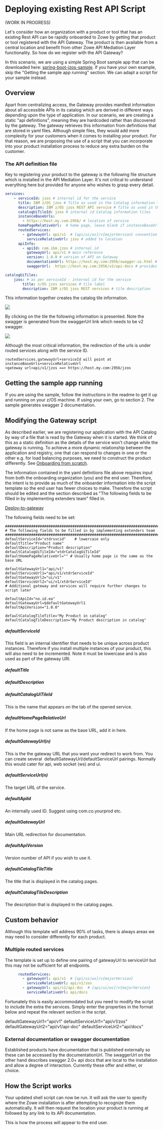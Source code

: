 # Deploying existing Rest API Script

(WORK IN PROGRESS)

Let's consider how an organization with a product or tool that has an existing Rest API can be rapidly onboarded to Zowe by getting that product or tool registered with the API Gateway. The product is then available from a central location and benefit from other Zowe API Mediation Layer functionality. So how do we register with the API Gateway?

In this scenario, we are using a simple Spring Boot sample app that can be downloaded here: [spring-boot-jzos-sample](https://github.com/zowe/spring-boot-jzos-sample). If you have your own example, skip the "Getting the sample app running" section. We can adapt a script for your sample instead.

## Overview
Apart from centralizing access, the Gateway provides manifest information about all accessible APIs in its catalog which are derived in different ways depending upon the type of application. In our scenario, we are creating a static "api definitions", meaning they are hardcoded rather than discovered by the gateway. The gateway retrieves this information from definitions that are stored in yaml files. Although simple files, they would add more complexity for your customers when it comes to installing your product. For that reason, we are proposing the use of a script that you can incorporate into your product installation process to reduce any extra burden on the customer.

### The API definition file

Key to registering your product to the gateway is the following file structure which is installed in the API Mediation Layer. It's not critical to understand everything here but provided for anyone who wishes to grasp every detail.

```yaml
services:
    - serviceId: jzos # internal id for the service
      title: IBM z/OS jzos # Title as used in the Catalog information tiles
      description: IBM z/OS jzos REST API service # Title as used in the Catalog information tiles
      catalogUiTileId: jzos # internal id Catalog information tiles
      instanceBaseUrls:
        - https://host.my.com:2956/ # location of service
      homePageRelativeUrl:  # home page, leave blank if instanceBaseUrls is the same
      routedServices:
        - gatewayUrl: api/v1  # [api/ui/ws]/v{majorVersion} convention
          serviceRelativeUrl: jzos # added to location
      apiInfo:
        - apiId: com.ibm.jzos # internal id
          gatewayUrl: api/v1 # main reference
          version: 1.0.0 # version of API on Gateway
          documentationUrl: https://host.my.com:2956/swagger-ui.html # Applies if no swagger ui
          swaggerUrl:  https://host.my.com:2956/v2/api-docs # provides a link and generates swagger info

catalogUiTiles:
    jzos: # as per serviceId - internal id for the service
        title: z/OS jzos services # tile label
        description: IBM z/OS jzos REST services # tile description
```

This information together creates the catalog tile information.

![](../../images/extender/tile.png)


By clicking on the tile the following information is presented. Note the swagger is generated from the swaggerUrl link which needs to be v2 swagger.

![](../../images/extender/service.png)

Although the most critical information, the redirection of the urls is under routed services along with the service ID.

```
routedServices.gatewayUrl+serviceId will point at instanceBaseUrls+serviceRelativeUrl
<gateway url>api/v1/jzos ==> https://host.my.com:2956/jzos
```
## Getting the sample app running

If you are using the sample, follow the instructions in the readme to get it up and running on your z/OS machine. If using your own, go to section 2. The sample generates swagger 2 documentation.

## Modifying the Gateway script

As described earlier, we are registering our application with the API Catalog by way of a file that is read by the Gateway when it is started. We think of this as a static definition as the details of the service won't change while the gateway is running. To achieve a more dynamic relationship between the application and registry, one that can respond to changes in one or the other e.g. for load balancing purposes, we need to construct the product differently. See [Onboarding from scratch](./existingApp.md).

The information contained in the yaml definitions file above requires input from both the onboarding organization (you) and the end user. Therefore, the intent is to provide as much of the onboarder information into the script template so the end user has fewer choices to make. Therefore the script should be edited and the section described as "The following fields to be filled in by implementing extenders team" filled in.  

[Deploy-to-gateway](https://github.com/zowe/Onboarding-scripts)

The following fields need to be set:

````properties
################################################################################
# The following fields to be filled in by implementing extenders team
################################################################################
defaultServiceId="xtdrsvcid" 	# lowercase only
defaultTitle="Product name"
defaultDescription="Product description"
defaultCatalogUiTileId="xtdrCatalogUiTileId"
defaultHomePageRelativeUrl="" # Usually home page is the same as the base URL

defaultGatewayUrl1="api/v1"
defaultServiceUrl1="api/v1/xtdrServiceId"
defaultGatewayUrl2="ui/v1"
defaultServiceUrl2="ui/v1/xtdrServiceId"
# Additional gateway and services will require further changes to script later

defaultApiId="no.id.ea"
defaultGatewayUrl=$defaultGatewayUrl1
defaultApiVersion="1.0.0"

defaultCatalogTileTitle="My Product in catalog"
defaultCatalogTileDescription="My Product description in catalog"
````

##### defaultServiceId
This field is an internal identifier that needs to be unique across product instances. Therefore if you install multiple instances of your product, this will also need to be incremented. Note it must be lowercase and is also used as part of the gateway URI.
##### defaultTitle

##### defaultDescription

##### defaultCatalogUiTileId
This is the name that appears on the tab of the opened service.

##### defaultHomePageRelativeUrl
If the home page is not same as the base URL, add it in here.

##### defaultGatewayUrl(n)
This is the the gateway URL that you want your redirect to work from.
You can create several  defaultGatewayUrl/defaultServiceUrl pairings. Normally this would cater for api, web socket (ws) and ui.

##### defaultServiceUrl(n)
The target URL of the service.

##### defaultApiId
An internally used ID. Suggest using com.co.yourprod etc.

##### defaultGatewayUrl
Main URL redirection for documentation.

##### defaultApiVersion
Version number of API if you wish to use it.  

##### defaultCatalogTileTitle
The title that is displayed in the catalog pages.

##### defaultCatalogTileDescription
The description that is displayed in the catalog pages.

## Custom behavior
Although this template will address 90% of tasks, there is always areas we may need to consider differently for each product.

### Multiple routed services
The template is set up to define one pairing of gatewayUrl to serviceUrl but this may not be sufficient for all endpoints.

````yaml
      routedServices:
        - gatewayUrl: api/v1  # [api/ui/ws]/v{majorVersion}
          serviceRelativeUrl: api/v1/zos
        - gatewayUrl: api/v1/api-doc  # [api/ui/ws]/v{majorVersion}
          serviceRelativeUrl: api/docs   
````

Fortunately this is easily accommodated but you need to modify the script to include the extra the services. Simply enter the properties in the format below and repeat the relevant section in the script.

defaultGatewayUrl1="api/v1"
defaultServiceUrl1="api/v1/zos"
defaultGatewayUrl2="api/v1/api-doc"
defaultServiceUrl2="api/docs"

### External documentation or swagger documentation

Established products have documentation that is published externally so these can be accessed by the documentationUrl. The swaggerUrl on the other hand describes swagger 2.0+ api docs that are local to the installation and allow a degree of interaction. Currently these offer and either, or choice.

## How the Script works
Your updated shell script can now be run. It will ask the user to specify where the Zowe installation is after attempting to recognize them automatically. It will then request the location your product is running at followed by any link to its API documentation.


This is how the process will appear to the end user.
